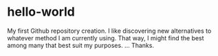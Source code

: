 # hello-world
My first Github repository creation.
I like discovering new alternatives to whatever method I am currently using.
That way, I might find the best among many that best suit my purposes.
... Thanks.
